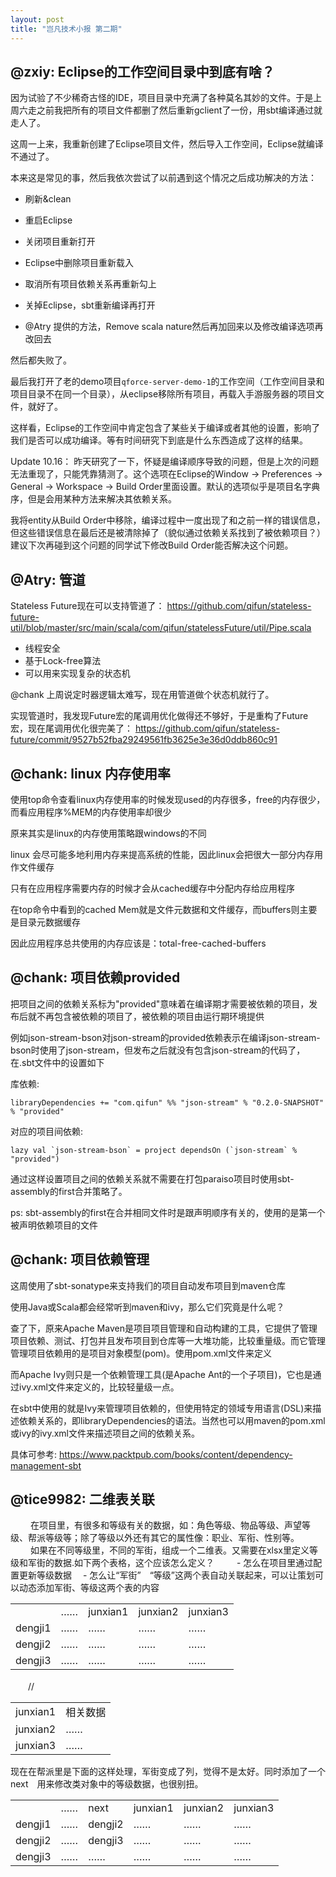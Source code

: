```yaml
---
layout: post
title: "岂凡技术小报 第二期"
---
```


## @zxiy: Eclipse的工作空间目录中到底有啥？

因为试验了不少稀奇古怪的IDE，项目目录中充满了各种莫名其妙的文件。于是上周六走之前我把所有的项目文件都删了然后重新gclient了一份，用sbt编译通过就走人了。

这周一上来，我重新创建了Eclipse项目文件，然后导入工作空间，Eclipse就编译不通过了。

本来这是常见的事，然后我依次尝试了以前遇到这个情况之后成功解决的方法：

* 刷新&clean

* 重启Eclipse

* 关闭项目重新打开

* Eclipse中删除项目重新载入

* 取消所有项目依赖关系再重新勾上

* 关掉Eclipse，sbt重新编译再打开

* @Atry 提供的方法，Remove scala nature然后再加回来以及修改编译选项再改回去

然后都失败了。

最后我打开了老的demo项目`qforce-server-demo-1`的工作空间（工作空间目录和项目目录不在同一个目录），从eclipse移除所有项目，再载入手游服务器的项目文件，就好了。

这样看，Eclipse的工作空间中肯定包含了某些关于编译或者其他的设置，影响了我们是否可以成功编译。等有时间研究下到底是什么东西造成了这样的结果。

Update 10.16： 昨天研究了一下，怀疑是编译顺序导致的问题，但是上次的问题无法重现了，只能凭靠猜测了。这个选项在Eclipse的Window -> Preferences -> General -> Workspace -> Build Order里面设置。默认的选项似乎是项目名字典序，但是会用某种方法来解决其依赖关系。

我将entity从Build Order中移除，编译过程中一度出现了和之前一样的错误信息，但这些错误信息在最后还是被清除掉了（貌似通过依赖关系找到了被依赖项目？）建议下次再碰到这个问题的同学试下修改Build Order能否解决这个问题。

## @Atry: 管道

Stateless Future现在可以支持管道了： https://github.com/qifun/stateless-future-util/blob/master/src/main/scala/com/qifun/statelessFuture/util/Pipe.scala

 * 线程安全
 * 基于Lock-free算法
 * 可以用来实现复杂的状态机

@chank 上周说定时器逻辑太难写，现在用管道做个状态机就行了。

实现管道时，我发现Future宏的尾调用优化做得还不够好，于是重构了Future宏，现在尾调用优化很完美了： https://github.com/qifun/stateless-future/commit/9527b52fba29249561fb3625e3e36d0ddb860c91

## @chank: linux 内存使用率

使用top命令查看linux内存使用率的时候发现used的内存很多，free的内存很少，而看应用程序%MEM的内存使用率却很少

原来其实是linux的内存使用策略跟windows的不同

linux 会尽可能多地利用内存来提高系统的性能，因此linux会把很大一部分内存用作文件缓存

只有在应用程序需要内存的时候才会从cached缓存中分配内存给应用程序

在top命令中看到的cached Mem就是文件元数据和文件缓存，而buffers则主要是目录元数据缓存

因此应用程序总共使用的内存应该是：total-free-cached-buffers

## @chank: 项目依赖provided

把项目之间的依赖关系标为"provided"意味着在编译期才需要被依赖的项目，发布后就不再包含被依赖的项目了，被依赖的项目由运行期环境提供

例如json-stream-bson对json-stream的provided依赖表示在编译json-stream-bson时使用了json-stream，但发布之后就没有包含json-stream的代码了，在.sbt文件中的设置如下

  库依赖:
  
    libraryDependencies += "com.qifun" %% "json-stream" % "0.2.0-SNAPSHOT" % "provided"
    
  对应的项目间依赖:
  
    lazy val `json-stream-bson` = project dependsOn (`json-stream` % "provided")
    
通过这样设置项目之间的依赖关系就不需要在打包paraiso项目时使用sbt-assembly的first合并策略了。

ps: sbt-assembly的first在合并相同文件时是跟声明顺序有关的，使用的是第一个被声明依赖项目的文件

## @chank: 项目依赖管理

这周使用了sbt-sonatype来支持我们的项目自动发布项目到maven仓库

使用Java或Scala都会经常听到maven和ivy，那么它们究竟是什么呢？

查了下，原来Apache Maven是项目项目管理和自动构建的工具，它提供了管理项目依赖、测试、打包并且发布项目到仓库等一大堆功能，比较重量级。而它管理管理项目依赖用的是项目对象模型(pom)。使用pom.xml文件来定义

而Apache Ivy则只是一个依赖管理工具(是Apache Ant的一个子项目)，它也是通过ivy.xml文件来定义的，比较轻量级一点。

在sbt中使用的就是Ivy来管理项目依赖的，但使用特定的领域专用语言(DSL)来描述依赖关系的，即libraryDependencies的语法。当然也可以用maven的pom.xml或ivy的ivy.xml文件来描述项目之间的依赖关系。

具体可参考: https://www.packtpub.com/books/content/dependency-management-sbt

## @tice9982: 二维表关联
　
　在项目里，有很多和等级有关的数据，如：角色等级、物品等级、声望等级、帮派等级等；除了等级以外还有其它的属性像：职业、军衔、性别等。
　
　如果在不同等级里，不同的军街，组成一个二维表。又需要在xlsx里定义等级和军街的数据.如下两个表格，这个应该怎么定义？
　
　- 怎么在项目里通过配置更新等级数据
　- 怎么让“军街”　“等级”这两个表自动关联起来，可以让策划可以动态添加军街、等级这两个表的内容

<table>
    <tr>
    <td></td><td>……</td><td>junxian1</td><td>junxian2</td><td>junxian3</td>
    </tr>
    <tr>
        <td>dengji1</td><td>……</td><td>……</td><td>……</td><td>……</td>
    </tr>
    <tr>
        <td>dengji2</td><td>……</td><td>……</td><td>……</td><td>……</td>
    </tr>
    <tr>
        <td>dengji3</td><td>……</td><td>……</td><td>……</td><td>……</td>
    </tr>
</table>

<table>
    <tr>
        <td>junxian1</td><td>相关数据</td>　　//
    </tr>
    <tr>
        <td>junxian2</td><td>……</td>
    </tr>
    <tr>
        <td>junxian3</td><td>……</td>
    </tr>
</table>

现在在帮派里是下面的这样处理，军街变成了列，觉得不是太好。同时添加了一个next　用来修改类对象中的等级数据，也很别扭。

<table>
    <tr>
    <td></td><td>……</td><td>next</td><td>junxian1</td><td>junxian2</td><td>junxian3</td>
    </tr>
    <tr>
        <td>dengji1</td><td>……</td><td>dengji2</td><td>……</td><td>……</td><td>……</td>
    </tr>
    <tr>
        <td>dengji2</td><td>……</td><td>dengji3</td><td>……</td><td>……</td><td>……</td>
    </tr>
    <tr>
        <td>dengji3</td><td>……</td><td>……</td><td>……</td><td>……</td><td>……</td>
    </tr>
</table>
